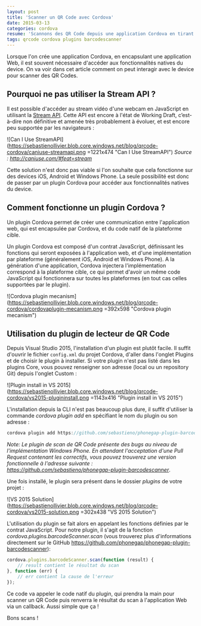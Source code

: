 ```yaml
---
layout: post
title: 'Scanner un QR Code avec Cordova'
date: 2015-03-13
categories: cordova
resume: 'Scannons des QR Code depuis une application Cordova en tirant parti de l''utilisation d''un plugin (permettant  d''accéder aux fonctionnalités natives du device).'
tags: qrcode cordova plugins barcodescanner
---
```

Lorsque l'on crée une application Cordova, en encapsulant une application Web, il est souvent nécessaire d'accéder aux fonctionnalités natives du device. On va voir dans cet article comment on peut interagir avec le device pour scanner des QR Codes.

## Pourquoi ne pas utiliser la Stream API ?

Il est possible d'accéder au stream vidéo d'une webcam en JavaScript en utilisant la <a href="http://www.w3.org/TR/mediacapture-streams/" target="_blank">Stream API</a>. Cette API est encore à l'état de Working Draft, c’est-à-dire non définitive et amenée très probablement à évoluer, et est encore peu supportée par les navigateurs : 

![Can I Use StreamAPI](https://sebastienollivier.blob.core.windows.net/blog/qrcode-cordova/caniuse-streamapi.png =1221x474 "Can I Use StreamAPI")
_Source : <a href="http://caniuse.com/#feat=streami" target="_blank">http://caniuse.com/#feat=stream</a>_

Cette solution n'est donc pas viable si l'on souhaite que cela fonctionne sur des devices iOS, Android et Windows Phone. La seule possibilité est donc de passer par un plugin Cordova pour accéder aux fonctionnalités natives du device.

## Comment fonctionne un plugin Cordova ?  

Un plugin Cordova permet de créer une communication entre l'application web, qui est encapsulée par Cordova, et du code natif de la plateforme cible.

Un plugin Cordova est composé d'un contrat JavaScript, définissant les fonctions qui seront exposées à l'application web, et d'une implémentation par plateforme (généralement iOS, Android et Windows Phone). A la génération d'une application, Cordova injectera l'implémentation correspond à la plateforme cible, ce qui permet d'avoir un même code JavaScript qui fonctionnera sur toutes les plateformes (en tout cas celles supportées par le plugin).

![Cordova plugin mecanism](https://sebastienollivier.blob.core.windows.net/blog/qrcode-cordova/cordovaplugin-mecanism.png =392x598 "Cordova plugin mecanism")

## Utilisation du plugin de lecteur de QR Code

Depuis Visual Studio 2015, l'installation d'un plugin est plutôt facile. Il suffit d'ouvrir le fichier `config.xml` du projet Cordova, d'aller dans l'onglet Plugins et de choisir le plugin à installer. Si votre plugin n'est pas listé dans les plugins Core, vous pouvez renseigner son adresse (local ou un repository Git) depuis l'onglet Custom :
  
![Plugin install in VS 2015](https://sebastienollivier.blob.core.windows.net/blog/qrcode-cordova/vs2015-plugininstall.png =1143x416 "Plugin install in VS 2015")

L'installation depuis la CLI n'est pas beaucoup plus dure, il suffit d'utiliser la commande _cordova plugin add_ en spécifiant le nom du plugin ou son adresse :

```javascript
cordova plugin add https://github.com/sebastieno/phonegap-plugin-barcodescanner
```

_Note: Le plugin de scan de QR Code présente des bugs au niveau de l'implémentation Windows Phone. En attendant l'acceptation d'une Pull Request contenant les correctifs, vous pouvez trouverez une version fonctionnelle à l'adresse suivante : <a href="https://github.com/sebastieno/phonegap-plugin-barcodescanner" target="_blank">https://github.com/sebastieno/phonegap-plugin-barcodescanner</a>_.

Une fois installé, le plugin sera présent dans le dossier _plugins_ de votre projet :

![VS 2015 Solution](https://sebastienollivier.blob.core.windows.net/blog/qrcode-cordova/vs2015-solution.png =302x438 "VS 2015 Solution")

L'utilisation du plugin se fait alors en appelant les fonctions définies par le contrat JavaScript. Pour notre plugin, il s'agit de la fonction _cordova.plugins.barcodeScanner.scan_ (vous trouverez plus d'informations directement sur le GitHub <a href="https://github.com/phonegap/phonegap-plugin-barcodescanner" target="_blank">https://github.com/phonegap/phonegap-plugin-barcodescanner</a>):

```js
cordova.plugins.barcodeScanner.scan(function (result) {
	// result contient le résultat du scan
}, function (err) {
	// err contient la cause de l'erreur
});
```

Ce code va appeler le code natif du plugin, qui prendra la main pour scanner un QR Code puis renverra le résultat du scan à l'application Web via un callback. Aussi simple que ça !

Bons scans !
